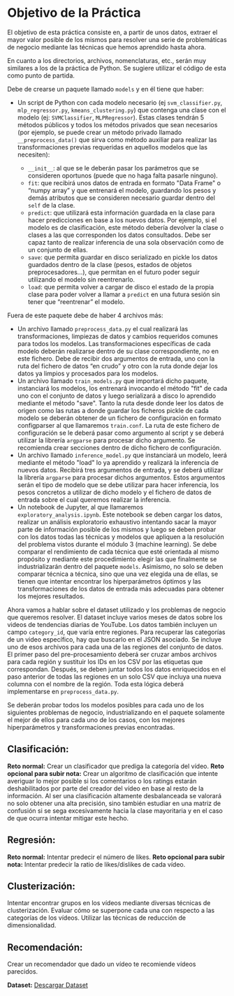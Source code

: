 # Objetivo de la Práctica

El objetivo de esta práctica consiste en, a partir de unos datos, extraer el mayor valor posible de los mismos para resolver una serie de problemáticas de negocio mediante las técnicas que hemos aprendido hasta ahora.

En cuanto a los directorios, archivos, nomenclaturas, etc., serán muy similares a los de la práctica de Python. Se sugiere utilizar el código de esta como punto de partida.

Debe de crearse un paquete llamado `models` y en él tiene que haber:

- Un script de Python con cada modelo necesario (ej `svm_classifier.py`, `mlp_regressor.py`, `kmeans_clustering.py`) que contenga una clase con el modelo (ej: `SVMClassifier`, `MLPRegressor`). Estas clases tendrán 5 métodos públicos y todos los métodos privados que sean necesarios (por ejemplo, se puede crear un método privado llamado `__preprocess_data()` que sirva como método auxiliar para realizar las transformaciones previas requeridas en aquellos modelos que las necesiten):

  - `__init__`: al que se le deberán pasar los parámetros que se consideren oportunos (puede que no haga falta pasarle ninguno).
  - `fit`: que recibirá unos datos de entrada en formato "Data Frame" o “numpy array” y que entrenará el modelo, guardando los pesos y demás atributos que se consideren necesario guardar dentro del `self` de la clase.
  - `predict`: que utilizará esta información guardada en la clase para hacer predicciones en base a los nuevos datos. Por ejemplo, si el modelo es de clasificación, este método debería devolver la clase o clases a las que corresponden los datos consultados. Debe ser capaz tanto de realizar inferencia de una sola observación como de un conjunto de ellas.
  - `save`: que permita guardar en disco serializado en pickle los datos guardados dentro de la clase (pesos, estados de objetos preprocesadores…), que permitan en el futuro poder seguir utilizando el modelo sin reentrenarlo.
  - `load`: que permita volver a cargar de disco el estado de la propia clase para poder volver a llamar a `predict` en una futura sesión sin tener que “reentrenar” el modelo.

Fuera de este paquete debe de haber 4 archivos más:

- Un archivo llamado `preprocess_data.py` el cual realizará las transformaciones, limpiezas de datos y cambios requeridos comunes para todos los modelos. Las transformaciones específicas de cada modelo deberán realizarse dentro de su clase correspondiente, no en este fichero. Debe de recibir dos argumentos de entrada, uno con la ruta del fichero de datos “en crudo” y otro con la ruta donde dejar los datos ya limpios y procesados para los modelos.
- Un archivo llamado `train_models.py` que importará dicho paquete, instanciará los modelos, los entrenará invocando el método "fit" de cada uno con el conjunto de datos y luego serializará a disco lo aprendido mediante el método "save". Tanto la ruta desde donde leer los datos de origen como las rutas a donde guardar los ficheros pickle de cada modelo se deberán obtener de un fichero de configuración en formato configparser al que llamaremos `train.conf`. La ruta de este fichero de configuración se le deberá pasar como argumento al script y se deberá utilizar la librería `argparse` para procesar dicho argumento. Se recomienda crear secciones dentro de dicho fichero de configuración.
- Un archivo llamado `inference_model.py` que instanciará un modelo, leerá mediante el método "load" lo ya aprendido y realizará la inferencia de nuevos datos. Recibirá tres argumentos de entrada, y se deberá utilizar la librería `argparse` para procesar dichos argumentos. Estos argumentos serán el tipo de modelo que se debe utilizar para hacer inferencia, los pesos concretos a utilizar de dicho modelo y el fichero de datos de entrada sobre el cual queremos realizar la inferencia.
- Un notebook de Jupyter, al que llamaremos `exploratory_analysis.ipynb`. Este notebook se deben cargar los datos, realizar un análisis exploratorio exhaustivo intentando sacar la mayor parte de información posible de los mismos y luego se deben probar con los datos todas las técnicas y modelos que apliquen a la resolución del problema vistos durante el módulo 3 (machine learning). Se debe comparar el rendimiento de cada técnica que esté orientada al mismo propósito y mediante este procedimiento elegir las que finalmente se industrializarán dentro del paquete `models`. Asimismo, no solo se deben comparar técnica a técnica, sino que una vez elegida una de ellas, se tienen que intentar encontrar los hiperparámetros óptimos y las transformaciones de los datos de entrada más adecuadas para obtener los mejores resultados.

Ahora vamos a hablar sobre el dataset utilizado y los problemas de negocio que queremos resolver. El dataset incluye varios meses de datos sobre los videos de tendencias diarias de YouTube. Los datos también incluyen un campo `category_id`, que varía entre regiones. Para recuperar las categorías de un video específico, hay que buscarlo en el JSON asociado. Se incluye uno de esos archivos para cada una de las regiones del conjunto de datos. El primer paso del pre-procesamiento deberá ser cruzar ambos archivos para cada región y sustituir los IDs en los CSV por las etiquetas que correspondan. Después, se deben juntar todos los datos enriquecidos en el paso anterior de todas las regiones en un solo CSV que incluya una nueva columna con el nombre de la región. Toda esta lógica deberá implementarse en `preprocess_data.py`.

Se deberán probar todos los modelos posibles para cada uno de los siguientes problemas de negocio, industrializando en el paquete solamente el mejor de ellos para cada uno de los casos, con los mejores hiperparámetros y transformaciones previas encontradas.

## Clasificación:
**Reto normal:** Crear un clasificador que prediga la categoría del vídeo.
**Reto opcional para subir nota:** Crear un algoritmo de clasificación que intente averiguar lo mejor posible si los comentarios o los ratings estarán deshabilitados por parte del creador del vídeo en base al resto de la información. Al ser una clasificación altamente desbalanceada se valorará no solo obtener una alta precisión, sino también estudiar en una matriz de confusión si se sega excesivamente hacia la clase mayoritaria y en el caso de que ocurra intentar mitigar este hecho.

## Regresión:
**Reto normal:** Intentar predecir el número de likes.
**Reto opcional para subir nota:** Intentar predecir la ratio de likes/dislikes de cada vídeo.

## Clusterización:
Intentar encontrar grupos en los vídeos mediante diversas técnicas de clusterización. Evaluar cómo se superpone cada una con respecto a las categorías de los vídeos. Utilizar las técnicas de reducción de dimensionalidad.

## Recomendación:
Crear un recomendador que dado un vídeo te recomiende vídeos parecidos.

**Dataset:**
[Descargar Dataset](https://drive.google.com/file/d/1-ZvMZzTZCmUlfVU8po0-nuBGL_LBDmTN/view?usp=sharing)
